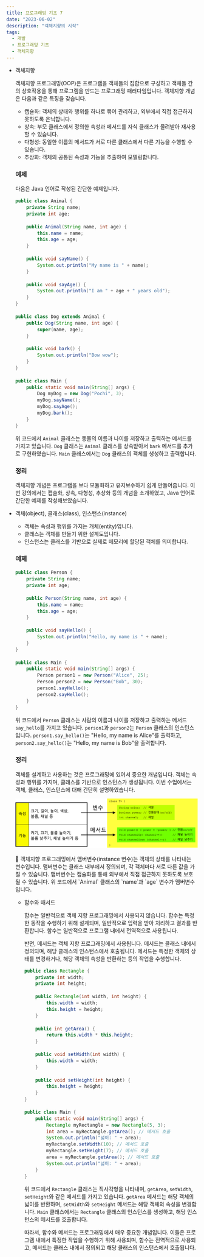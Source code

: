```yaml
---
title: 프로그래밍 기초 7
date: "2023-06-02"
description: "객체지향의 시작"
tags:
  - 개발
  - 프로그래밍 기초
  - 객체지향
---
```


- 객체지향

  객체지향 프로그래밍(OOP)은 프로그램을 객체들의 집합으로 구성하고 객체들 간의 상호작용을 통해 프로그램을 만드는 프로그래밍 패러다임입니다. 객체지향 개념은 다음과 같은 특징을 갖습니다.

    - 캡슐화: 객체의 상태와 행위를 하나로 묶어 관리하고, 외부에서 직접 접근하지 못하도록 은닉합니다.
    - 상속: 부모 클래스에서 정의한 속성과 메서드를 자식 클래스가 물려받아 재사용할 수 있습니다.
    - 다형성: 동일한 이름의 메서드가 서로 다른 클래스에서 다른 기능을 수행할 수 있습니다.
    - 추상화: 객체의 공통된 속성과 기능을 추출하여 모델링합니다.

  ### 예제

  다음은 Java 언어로 작성된 간단한 예제입니다.

    ```java
    public class Animal {
        private String name;
        private int age;
    
        public Animal(String name, int age) {
            this.name = name;
            this.age = age;
        }
    
        public void sayName() {
            System.out.println("My name is " + name);
        }
    
        public void sayAge() {
            System.out.println("I am " + age + " years old");
        }
    }
    
    public class Dog extends Animal {
        public Dog(String name, int age) {
            super(name, age);
        }
    
        public void bark() {
            System.out.println("Bow wow");
        }
    }
    
    public class Main {
        public static void main(String[] args) {
            Dog myDog = new Dog("Pochi", 3);
            myDog.sayName();
            myDog.sayAge();
            myDog.bark();
        }
    }
    
    ```

  위 코드에서 `Animal` 클래스는 동물의 이름과 나이를 저장하고 출력하는 메서드를 가지고 있습니다. `Dog` 클래스는 `Animal` 클래스를 상속받아서 `bark` 메서드를 추가로
  구현하였습니다. `Main` 클래스에서는 `Dog` 클래스의 객체를 생성하고 출력합니다.

  ### 정리

  객체지향 개념은 프로그램을 보다 모듈화하고 유지보수하기 쉽게 만들어줍니다. 이번 강의에서는 캡슐화, 상속, 다형성, 추상화 등의 개념을 소개하였고, Java 언어로 간단한 예제를 작성해보았습니다.

- 객체(object), 클래스(class), 인스턴스(instance)
    - 객체는 속성과 행위를 가지는 개체(entity)입니다.
    - 클래스는 객체를 만들기 위한 설계도입니다.
    - 인스턴스는 클래스를 기반으로 실제로 메모리에 할당된 객체를 의미합니다.

  ### 예제

    ```java
    public class Person {
        private String name;
        private int age;
    
        public Person(String name, int age) {
            this.name = name;
            this.age = age;
        }
    
        public void sayHello() {
            System.out.println("Hello, my name is " + name);
        }
    }
    
    public class Main {
        public static void main(String[] args) {
            Person person1 = new Person("Alice", 25);
            Person person2 = new Person("Bob", 30);
            person1.sayHello();
            person2.sayHello();
        }
    }
    ```

  위 코드에서 `Person` 클래스는 사람의 이름과 나이를 저장하고 출력하는 메서드 `say_hello`를 가지고 있습니다. `person1`과 `person2`는 `Person` 클래스의
  인스턴스입니다. `person1.say_hello()`는 "Hello, my name is Alice"를 출력하고, `person2.say_hello()`는 "Hello, my name is Bob"을
  출력합니다.

  ### 정리

  객체를 설계하고 사용하는 것은 프로그래밍에 있어서 중요한 개념입니다. 객체는 속성과 행위를 가지며, 클래스를 기반으로 인스턴스가 생성됩니다. 이번 수업에서는 객체, 클래스, 인스턴스에 대해 간단히 설명하였습니다.

  ![img_3.png](img_3.png)

    <aside>
    🔼 객체지향 프로그래밍에서 맴버변수(instance 변수)는 객체의 상태를 나타내는 변수입니다. 
    맴버변수는 클래스 내부에서 정의되며, 각 객체마다 서로 다른 값을 가질 수 있습니다. 
    맴버변수는 캡슐화를 통해 외부에서 직접 접근하지 못하도록 보호될 수 있습니다. 
    위 코드에서 `Animal` 클래스의 `name`과 `age` 변수가 맴버변수입니다.

    </aside>

    - 함수와 매서드

      함수는 일반적으로 객체 지향 프로그래밍에서 사용되지 않습니다. 함수는 특정한 동작을 수행하기 위해 설계되며, 일반적으로 입력을 받아 처리하고 결과를 반환합니다. 함수는 일반적으로 프로그램 내에서 전역적으로
      사용됩니다.

      반면, 메서드는 객체 지향 프로그래밍에서 사용됩니다. 메서드는 클래스 내에서 정의되며, 해당 클래스의 인스턴스에서 호출됩니다. 메서드는 특정한 객체의 상태를 변경하거나, 해당 객체의 속성을 반환하는 등의
      작업을 수행합니다.

        ```java
        public class Rectangle {
            private int width;
            private int height;
        
            public Rectangle(int width, int height) {
                this.width = width;
                this.height = height;
            }
        
            public int getArea() {
                return this.width * this.height;
            }
        
            public void setWidth(int width) {
                this.width = width;
            }
        
            public void setHeight(int height) {
                this.height = height;
            }
        }
        
        public class Main {
            public static void main(String[] args) {
                Rectangle myRectangle = new Rectangle(5, 3);
                int area = myRectangle.getArea(); // 메서드 호출
                System.out.println("넓이: " + area);
                myRectangle.setWidth(10); // 메서드 호출
                myRectangle.setHeight(7); // 메서드 호출
                area = myRectangle.getArea(); // 메서드 호출
                System.out.println("넓이: " + area);
            }
        }
        ```

      위 코드에서 `Rectangle` 클래스는 직사각형을 나타내며, `getArea`, `setWidth`, `setHeight`와 같은 메서드를 가지고 있습니다. `getArea` 메서드는 해당 객체의
      넓이를 반환하며, `setWidth`와 `setHeight` 메서드는 해당 객체의 속성을 변경합니다. `Main` 클래스에서는 `Rectangle` 클래스의 인스턴스를 생성하고, 해당 인스턴스의 메서드를
      호출합니다.

      따라서, 함수와 메서드는 프로그래밍에서 매우 중요한 개념입니다. 이들은 프로그램 내에서 특정한 작업을 수행하기 위해 사용되며, 함수는 전역적으로 사용되고, 메서드는 클래스 내에서 정의되고 해당 클래스의
      인스턴스에서 호출됩니다.